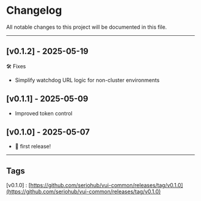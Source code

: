 # Changelog

All notable changes to this project will be documented in this file.

***

## [v0.1.2] - 2025-05-19

🛠️ ️Fixes
- Simplify watchdog URL logic for non-cluster environments

## [v0.1.1] - 2025-05-09

- Improved token control

## [v0.1.0] - 2025-05-07

- 🎉 first release!

***

## Tags

[v0.1.0] : [https://github.com/seriohub/vui-common/releases/tag/v0.1.0](https://github.com/seriohub/vui-common/releases/tag/v0.1.0)